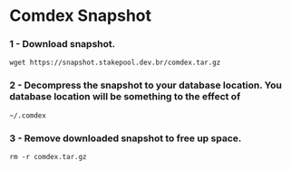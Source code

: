 # Comdex Snapshot

### 1 - Download snapshot.
``` 
wget https://snapshot.stakepool.dev.br/comdex.tar.gz
```
### 2 - Decompress the snapshot to your database location. You database location will be something to the effect of
```
~/.comdex
```
### 3 - Remove downloaded snapshot to free up space.
```
rm -r comdex.tar.gz
```

